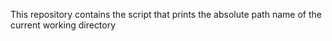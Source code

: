 This repository contains the script that prints the absolute path name of the current working directory
